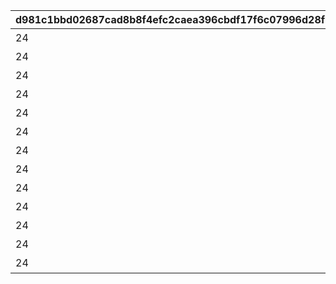 |d981c1bbd02687cad8b8f4efc2caea396cbdf17f6c07996d28f27e6a52b5860b|c9dcd3c61bc4ce8af70252f5a7f2fafd666aefd9f4967b23557047d864a0408c|85236d280442ab1182b3f548ff3f35f29f61452a27ed94e7d20d7cc410a5d6da|8f5061c85de402cd268a4ce6f37923e19355ceee33bf1c9be5141280b0bf5903|6517af68b4c3be29822ebdeb50ea5fafd0dc19eb7acd9eefa8b9668f27906182|c5237ea60da3d33382eef5d929ff9e5678929b2ff76b5edcb3a2babd54fc9a39|5509196be8f458eaafafcf3a5e9557ab83b711d8db73992ff1fc0d40d140d889|2f8cee707082871db1e1b2b5997970eeb87a9fc86f82753e2ff1fecdb69ec27a|f87135b5ed50c33b513ae84378fd2cd0d20b61fdfc7065cb758bdf5dcec275ca|251813be64db0eb2e4389256508008f5ae6fb575a52b7599df6b7da673249701|9c7e1d77f0c672bb901a5e275d559ed77c21b46fd8434e4ab6b287eb31e22b4c|020ae74e9c5395859e58b36077cace16a0a2739359a885667446be548e47241e|dabaf5f29f6fc0993712ff39a81bab68afc78bb1bbb7489e922c85e96aca036e|87511a04da5ee65275b1c30e3956711b8e2ff6e75c49f06ccab9f171b9354fd4|
| --- | --- | --- | --- | --- | --- | --- | --- | --- | --- | --- | --- | --- | --- |
|24|リン|0|1|102601|0|2030/12/17 14:59:59|1|2020/04/30 12:00:00|10040|24001|0|0|あたしだって\nやるときはやるよ！|
|24|リン|0|1|102601|0|2030/12/17 14:59:59|1|2020/04/30 12:00:00|10040|24002|1|0|ふぅ…\nこれであたしの仕事は\n終わりだね|
|24|リン|0|1|102601|0|2030/12/17 14:59:59|1|2020/04/30 12:00:00|10040|24003|2|0|終わった終わった\n一人でもなんとか\nなるもんだね|
|24|リン|0|2|102601|0|2030/12/17 14:59:59|2|2020/04/30 12:00:00|10040|24004|3|0|やったね！\nこれでようやく\nサボれるよ…|
|24|リン|0|1|102601|0|2030/12/17 14:59:59|1|2020/04/30 12:00:00|10040|24005|4|0|チーズが欲しいなら\nきちんと働いて\n買いに来なよ|
|24|リン|0|2|102601|0|2030/12/17 14:59:59|2|2020/04/30 12:00:00|10040|24006|5|0|あたしを敵に回した\n恐ろしさ\n思い知ったか！|
|24|リン|0|2|102601|0|2030/12/17 14:59:59|2|2020/04/30 12:00:00|10040|24007|6|0|あたしも意外と\nやるもんでしょ？|
|24|リン|0|4|102601|0|2030/12/17 14:59:59|4|2020/04/30 12:00:00|10040|24008|7|0|疲れた…\nねずみの逃げ足\n速すぎるよ…|
|24|リン|0|4|102601|0|2030/12/17 14:59:59|4|2020/04/30 12:00:00|10040|24009|8|0|このままじゃ\nまっひ～に\n叱られちゃうよ|
|24|リン|0|4|102601|0|2030/12/17 14:59:59|4|2020/04/30 12:00:00|10040|24010|9|0|まじめに\nやったんだけどな…\n悔しいな～|
|24|リン|0|4|102601|0|2030/12/17 14:59:59|4|2020/04/30 12:00:00|10040|24011|10|0|やられた…\nねずみって意外と\nてごわいね|
|24|リン|0|4|102601|0|2030/12/17 14:59:59|4|2020/04/30 12:00:00|10040|24012|11|0|おのれ～\nあたしのチーズを\n盗みやがって～！|
|24|リン|1.81|1|102601|0|2030/12/17 14:59:59|4|2020/04/30 12:00:00|10040|24013|12|0|疲れた…\nけど、次こそは\n守り抜くよ…|
